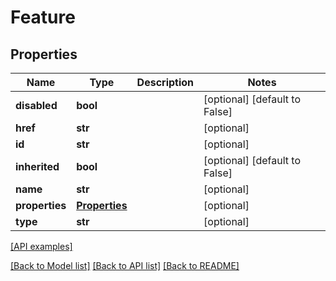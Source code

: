 # Feature

## Properties
Name | Type | Description | Notes
------------ | ------------- | ------------- | -------------
**disabled** | **bool** |  | [optional] [default to False]
**href** | **str** |  | [optional] 
**id** | **str** |  | [optional] 
**inherited** | **bool** |  | [optional] [default to False]
**name** | **str** |  | [optional] 
**properties** | [**Properties**](Properties.md) |  | [optional] 
**type** | **str** |  | [optional] 

[[API examples]](http://devopshq.github.io/teamcity/teamcity_models/Feature.html)

[[Back to Model list]](../README.md#documentation-for-models) [[Back to API list]](../README.md#documentation-for-api-endpoints) [[Back to README]](../README.md)


